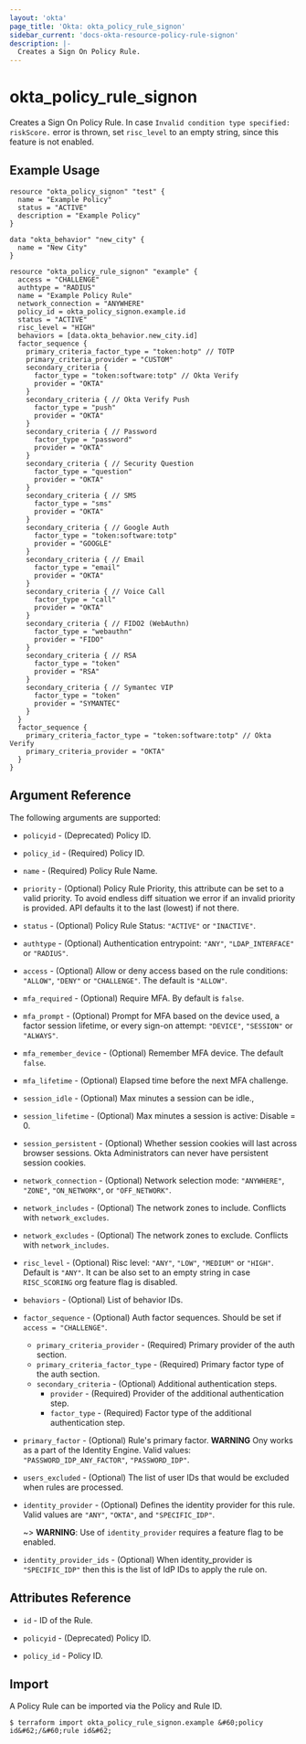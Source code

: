 ```yaml
---
layout: 'okta'
page_title: 'Okta: okta_policy_rule_signon'
sidebar_current: 'docs-okta-resource-policy-rule-signon'
description: |-
  Creates a Sign On Policy Rule.
---
```


# okta_policy_rule_signon

Creates a Sign On Policy Rule. In case `Invalid condition type specified: riskScore.` error is thrown, set `risc_level`
to an empty string, since this feature is not enabled.

## Example Usage

```hcl
resource "okta_policy_signon" "test" {
  name = "Example Policy"
  status = "ACTIVE"
  description = "Example Policy"
}

data "okta_behavior" "new_city" {
  name = "New City"
}

resource "okta_policy_rule_signon" "example" {
  access = "CHALLENGE"
  authtype = "RADIUS"
  name = "Example Policy Rule"
  network_connection = "ANYWHERE"
  policy_id = okta_policy_signon.example.id
  status = "ACTIVE"
  risc_level = "HIGH"
  behaviors = [data.okta_behavior.new_city.id]
  factor_sequence {
    primary_criteria_factor_type = "token:hotp" // TOTP
    primary_criteria_provider = "CUSTOM"
    secondary_criteria {
      factor_type = "token:software:totp" // Okta Verify
      provider = "OKTA"
    }
    secondary_criteria { // Okta Verify Push
      factor_type = "push"
      provider = "OKTA"
    }
    secondary_criteria { // Password
      factor_type = "password"
      provider = "OKTA"
    }
    secondary_criteria { // Security Question
      factor_type = "question"
      provider = "OKTA"
    }
    secondary_criteria { // SMS
      factor_type = "sms"
      provider = "OKTA"
    }
    secondary_criteria { // Google Auth
      factor_type = "token:software:totp"
      provider = "GOOGLE"
    }
    secondary_criteria { // Email
      factor_type = "email"
      provider = "OKTA"
    }
    secondary_criteria { // Voice Call
      factor_type = "call"
      provider = "OKTA"
    }
    secondary_criteria { // FIDO2 (WebAuthn)
      factor_type = "webauthn"
      provider = "FIDO"
    }
    secondary_criteria { // RSA
      factor_type = "token"
      provider = "RSA"
    }
    secondary_criteria { // Symantec VIP
      factor_type = "token"
      provider = "SYMANTEC"
    }
  }
  factor_sequence {
    primary_criteria_factor_type = "token:software:totp" // Okta Verify
    primary_criteria_provider = "OKTA"
  }
}
```

## Argument Reference

The following arguments are supported:

- `policyid` - (Deprecated) Policy ID.
  
- `policy_id` - (Required) Policy ID.

- `name` - (Required) Policy Rule Name.

- `priority` - (Optional) Policy Rule Priority, this attribute can be set to a valid priority. To avoid endless diff situation we error if an invalid priority is provided. API defaults it to the last (lowest) if not there.

- `status` - (Optional) Policy Rule Status: `"ACTIVE"` or `"INACTIVE"`.

- `authtype` - (Optional) Authentication entrypoint: `"ANY"`, `"LDAP_INTERFACE"` or `"RADIUS"`.

- `access` - (Optional) Allow or deny access based on the rule conditions: `"ALLOW"`, `"DENY"` or `"CHALLENGE"`. The default is `"ALLOW"`.

- `mfa_required` - (Optional) Require MFA. By default is `false`.

- `mfa_prompt` - (Optional) Prompt for MFA based on the device used, a factor session lifetime, or every sign-on attempt: `"DEVICE"`, `"SESSION"` or `"ALWAYS"`.

- `mfa_remember_device` - (Optional) Remember MFA device. The default `false`.

- `mfa_lifetime` - (Optional) Elapsed time before the next MFA challenge.

- `session_idle` - (Optional) Max minutes a session can be idle.,

- `session_lifetime` - (Optional) Max minutes a session is active: Disable = 0.

- `session_persistent` - (Optional) Whether session cookies will last across browser sessions. Okta Administrators can never have persistent session cookies.

- `network_connection` - (Optional) Network selection mode: `"ANYWHERE"`, `"ZONE"`, `"ON_NETWORK"`, or `"OFF_NETWORK"`.

- `network_includes` - (Optional) The network zones to include. Conflicts with `network_excludes`.

- `network_excludes` - (Optional) The network zones to exclude. Conflicts with `network_includes`.

- `risc_level` - (Optional) Risc level: `"ANY"`, `"LOW"`, `"MEDIUM"` or `"HIGH"`. Default is `"ANY"`. It can be also 
  set to an empty string in case `RISC_SCORING` org feature flag is disabled.

- `behaviors` - (Optional) List of behavior IDs.

- `factor_sequence` - (Optional) Auth factor sequences. Should be set if `access = "CHALLENGE"`.
  - `primary_criteria_provider` - (Required) Primary provider of the auth section.
  - `primary_criteria_factor_type` - (Required) Primary factor type of the auth section.
  - `secondary_criteria` - (Optional) Additional authentication steps.
    - `provider` - (Required) Provider of the additional authentication step.
    - `factor_type` - (Required) Factor type of the additional authentication step.

- `primary_factor` - (Optional) Rule's primary factor. **WARNING** Ony works as a part of the Identity Engine. Valid values: 
`"PASSWORD_IDP_ANY_FACTOR"`, `"PASSWORD_IDP"`.

- `users_excluded` - (Optional) The list of user IDs that would be excluded when rules are processed.

- `identity_provider` - (Optional) Defines the identity provider for this rule. Valid values are `"ANY"`, `"OKTA"`, and `"SPECIFIC_IDP"`.
  
  ~> **WARNING**: Use of `identity_provider` requires a feature flag to be enabled.

- `identity_provider_ids` - (Optional) When identity_provider is `"SPECIFIC_IDP"` then this is the list of IdP IDs to apply the rule on.

## Attributes Reference

- `id` - ID of the Rule.

- `policyid` - (Deprecated) Policy ID.
  
- `policy_id` - Policy ID.

## Import

A Policy Rule can be imported via the Policy and Rule ID.

```
$ terraform import okta_policy_rule_signon.example &#60;policy id&#62;/&#60;rule id&#62;
```
